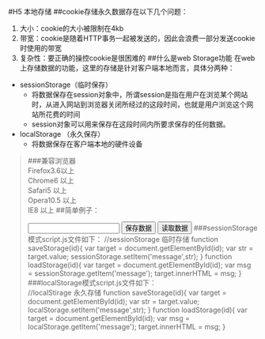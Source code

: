 #H5 本地存储
##cookie存储永久数据存在以下几个问题：
  1. 大小：cookie的大小被限制在4kb
  2. 带宽：cookie是随着HTTP事务一起被发送的，因此会浪费一部分发送cookie时使用的带宽
  3. 复杂性：要正确的操控cookie是很困难的
##什么是web Storage功能
   在web上存储数据的功能，这里的存储是针对客户端本地而言，具体分两种：

* sessionStorage（临时保存）
	* 将数据保存在session对象中，所谓session是指在用户在浏览某个网站时，从进入网站到浏览器关闭所经过的这段时间，也就是用户浏览这个网站所花费的时间
	* session对象可以用来保存在这段时间内所要求保存的任何数据。
* localStorage （永久保存）
	* 将数据保存在客户端本地的硬件设备
>###兼容浏览器<br/>
>Firefox3.6以上<br/>
>Chrome6 以上<br/>
>Safari5 以上<br/>
>Opera10.5 以上<br/>
>IE8 以上
##简单例子：
	<!DOCTYPE html>
	<html>
	<head>
		<meta charset="utf-8" />
		<title></title>
	</head>
	<body>
		<p id="msg"></p>
		<input type="text" id="input"/>
		<input type="button" value="保存数据" onclick="saveStorage('input')"/>
		<input type="button" value="读取数据" onclick="loadStorage('msg')"/>
	</body>
	<script src="js/script.js"></script>
	</html>
###sessionStorage模式script.js文件如下：
	//sessionStorage 临时存储
	function saveStorage(id){
		var target =  document.getElementById(id);
		var str = target.value;
		sessionStorage.setItem('message',str);
	}
	function loadStorage(id){
		var target = document.getElementById(id);
		var msg = sessionStorage.getItem('message');
		target.innerHTML = msg;
	}
###localStorage模式script.js文件如下：		
	//localStirage 永久存储
	function saveStorage(id){
		var target = document.getElementById(id);
		var str = target.value;
		localStorage.setItem('message',str);
	}
	function loadStorage(id){
		var target = document.getElementById(id);
		var msg = localStorage.getItem('message');
		target.innerHTML = msg;
	}

